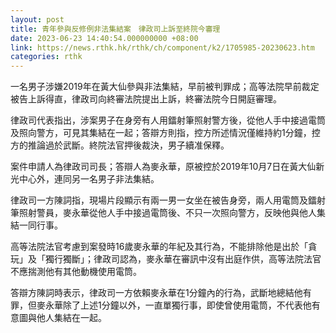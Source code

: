 ```yaml
---
layout: post
title: 青年參與反修例非法集結案　律政司上訴至終院今審理
date: 2023-06-23 14:40:54.000000000 +08:00
link: https://news.rthk.hk/rthk/ch/component/k2/1705985-20230623.htm
categories: rthk
---
```


一名男子涉嫌2019年在黃大仙參與非法集結，早前被判罪成；高等法院早前裁定被告上訴得直，律政司向終審法院提出上訴，終審法院今日開庭審理。

律政司代表指出，涉案男子在身旁有人用鐳射筆照射警方後，從他人手中接過電筒及照向警方，可見其集結在一起；答辯方則指，控方所述情況僅維持約1分鐘，控方的推論過於武斷。終院法官押後裁決，男子續准保釋。

案件申請人為律政司司長；答辯人為麥永華，原被控於2019年10月7日在黃大仙新光中心外，連同另一名男子非法集結。

律政司一方陳詞指，現場片段顯示有兩一男一女坐在被告身旁，兩人用電筒及鐳射筆照射警員，麥永華從他人手中接過電筒後、不只一次照向警方，反映他與他人集結一同行事。

高等法院法官考慮到案發時16歲麥永華的年紀及其行為，不能排除他是出於「貪玩」及「獨行獨斷」；律政司認為，麥永華在審訊中沒有出庭作供，高等法院法官不應揣測他有其他動機使用電筒。

答辯方陳詞時表示，律政司一方依賴麥永華在1分鐘內的行為，武斷地總結他有罪，但麥永華除了上述1分鐘以外，一直單獨行事，即使曾使用電筒，不代表他有意圖與他人集結在一起。
